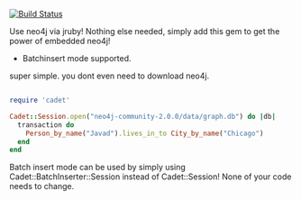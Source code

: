 [![Build Status](https://travis-ci.org/karabijavad/cadet.png?branch=master)](https://travis-ci.org/karabijavad/cadet)

Use neo4j via jruby! Nothing else needed, simply add this gem to get the power of embedded neo4j!

* Batchinsert mode supported.


super simple. you dont even need to download neo4j.


```ruby

require 'cadet'

Cadet::Session.open("neo4j-community-2.0.0/data/graph.db") do |db|
  transaction do
    Person_by_name("Javad").lives_in_to City_by_name("Chicago")
  end
end


```

Batch insert mode can be used by simply using Cadet::BatchInserter::Session instead of Cadet::Session!
None of your code needs to change.
